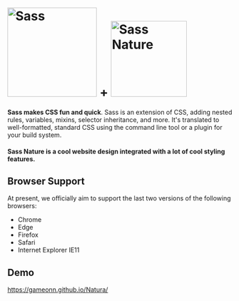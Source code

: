 <h1><img width="200px" alt="Sass" src="https://rawgit.com/sass/sass-site/main/source/assets/img/logos/logo.svg" /> + <img width="170px" alt="Sass Nature" src="https://user-images.githubusercontent.com/6601996/178678919-6ea10200-bbeb-4ed1-80e1-7c411a7e9b09.png" />

</h1>

**Sass makes CSS fun and quick**. Sass is an extension of CSS, adding nested rules, variables, mixins, selector inheritance, and more. It's translated to well-formatted, standard CSS using the command line tool or a plugin for your
build system.

#### Sass Nature is a cool website design integrated with a lot of cool styling features. 

## Browser Support

At present, we officially aim to support the last two versions of the following browsers:

* Chrome
* Edge
* Firefox
* Safari
* Internet Explorer IE11

## Demo

https://gameonn.github.io/Natura/






